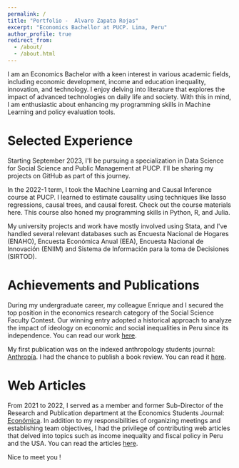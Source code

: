 ```yaml
---
permalink: /
title: "Portfolio -  Alvaro Zapata Rojas"
excerpt: "Economics Bachellor at PUCP. Lima, Peru"
author_profile: true
redirect_from: 
  - /about/
  - /about.html
---
```


I am an Economics Bachelor with a keen interest in various academic fields, including economic development, income and education inequality, innovation, and technology. I enjoy delving into literature that explores the impact of advanced technologies on daily life and society. With this in mind, I am enthusiastic about enhancing my programming skills in Machine Learning and policy evaluation tools.

Selected Experience
======
Starting September 2023, I'll be pursuing a specialization in Data Science for Social Science and Public Management at PUCP. I'll be sharing my projects on GitHub as part of this journey.

In the 2022-1 term, I took the Machine Learning and Causal Inference course at PUCP. I learned to estimate causality using techniques like lasso regressions, causal trees, and causal forest. Check out the course materials here. This course also honed my programming skills in Python, R, and Julia.

My university projects and work have mostly involved using Stata, and I've handled several relevant databases such as Encuesta Nacional de Hogares (ENAHO), Encuesta Económica Anual (EEA), Encuesta Nacional de Innovación (ENIIM) and Sistema de Información para la toma de Decisiones (SIRTOD).

Achievements and Publications
======
During my undergraduate career, my colleague Enrique and I secured the top position in the economics research category of the Social Science Faculty Contest. Our winning entry adopted a historical approach to analyze the impact of ideology on economic and social inequalities in Peru since its independence. You can read our work [here](https://facultad.pucp.edu.pe/ciencias-sociales/wp-content/uploads/2021/02/estudioeconomico-enrique-rios-alvaro-zapata.pdf).

My first publication was on the indexed anthropology students journal: [Anthropía](https://revistas.pucp.edu.pe/index.php/anthropia). I had the chance to publish a book review. You can read it [here](https://revistas.pucp.edu.pe/index.php/anthropia/article/view/22267).

Web Articles
======
From 2021 to 2022, I served as a member and former Sub-Director of the Research and Publication department at the Economics Students Journal: [Económica](https://economica.pe/). In addition to my responsibilities of organizing meetings and establishing team objectives, I had the privilege of contributing web articles that delved into topics such as income inequality and fiscal policy in Peru and the USA. You can read the articles [here](https://economica.pe/?s=alvaro+zapata).

Nice to meet you !
